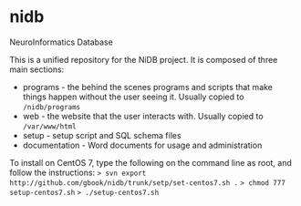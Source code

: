 # nidb
NeuroInformatics Database

This is a unified repository for the NiDB project. It is composed of three main sections:

* programs - the behind the scenes programs and scripts that make things happen without the user seeing it. Usually copied to `/nidb/programs`
* web - the website that the user interacts with. Usually copied to `/var/www/html`
* setup - setup script and SQL schema files
* documentation - Word documents for usage and administration

To install on CentOS 7, type the following on the command line as root, and follow the instructions:
`> svn export http://github.com/gbook/nidb/trunk/setp/set-centos7.sh .`
`> chmod 777 setup-centos7.sh`
`> ./setup-centos7.sh`
